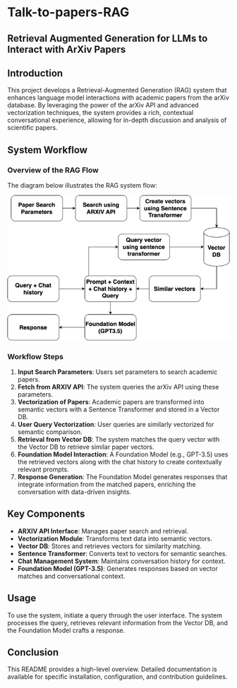 # Talk-to-papers-RAG
## Retrieval Augmented Generation for LLMs to Interact with ArXiv Papers

## Introduction

This project develops a Retrieval-Augmented Generation (RAG) system that enhances language model interactions with academic papers from the arXiv database. By leveraging the power of the arXiv API and advanced vectorization techniques, the system provides a rich, contextual conversational experience, allowing for in-depth discussion and analysis of scientific papers.

## System Workflow

### Overview of the RAG Flow

The diagram below illustrates the RAG system flow:

![Retrieval-Augmented Generation Flow](rag-flow.png)

### Workflow Steps

1. **Input Search Parameters**: Users set parameters to search academic papers.
2. **Fetch from ARXIV API**: The system queries the arXiv API using these parameters.
3. **Vectorization of Papers**: Academic papers are transformed into semantic vectors with a Sentence Transformer and stored in a Vector DB.
4. **User Query Vectorization**: User queries are similarly vectorized for semantic comparison.
5. **Retrieval from Vector DB**: The system matches the query vector with the Vector DB to retrieve similar paper vectors.
6. **Foundation Model Interaction**: A Foundation Model (e.g., GPT-3.5) uses the retrieved vectors along with the chat history to create contextually relevant prompts.
7. **Response Generation**: The Foundation Model generates responses that integrate information from the matched papers, enriching the conversation with data-driven insights.

## Key Components

- **ARXIV API Interface**: Manages paper search and retrieval.
- **Vectorization Module**: Transforms text data into semantic vectors.
- **Vector DB**: Stores and retrieves vectors for similarity matching.
- **Sentence Transformer**: Converts text to vectors for semantic searches.
- **Chat Management System**: Maintains conversation history for context.
- **Foundation Model (GPT-3.5)**: Generates responses based on vector matches and conversational context.

## Usage

To use the system, initiate a query through the user interface. The system processes the query, retrieves relevant information from the Vector DB, and the Foundation Model crafts a response.

## Conclusion

This README provides a high-level overview. Detailed documentation is available for specific installation, configuration, and contribution guidelines.
